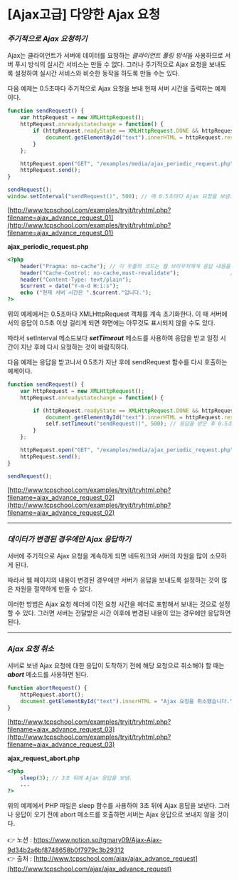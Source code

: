 # [Ajax고급] 다양한 Ajax 요청

### *주기적으로 Ajax 요청하기*

Ajax는 클라이언트가 서버에 데이터를 요청하는 *클라이언트 풀링 방식*을 사용하므로 서버 푸시 방식의 실시간 서비스는 만들 수 없다. 
그러나 주기적으로 Ajax 요청을 보내도록 설정하여 실시간 서비스와 비슷한 동작을 하도록 만들 수는 있다.

다음 예제는 0.5초마다 주기적으로 Ajax 요청을 보내 현재 서버 시간을 출력하는 예제이다.

```jsx
function sendRequest() {
    var httpRequest = new XMLHttpRequest();
    httpRequest.onreadystatechange = function() {
        if (httpRequest.readyState == XMLHttpRequest.DONE && httpRequest.status == 200 ) {
            document.getElementById("text").innerHTML = httpRequest.responseText;
        }
    };

    httpRequest.open("GET", "/examples/media/ajax_periodic_request.php");
    httpRequest.send();
}

sendRequest();
window.setInterval("sendRequest()", 500); // 매 0.5초마다 Ajax 요청을 보냄.
```

[http://www.tcpschool.com/examples/tryit/tryhtml.php?filename=ajax_advance_request_01](http://www.tcpschool.com/examples/tryit/tryhtml.php?filename=ajax_advance_request_01)

**ajax_periodic_request.php**

```php
<?php
    header("Pragma: no-cache"); // 이 두줄의 코드는 웹 브라우저에게 응답 내용을 캐시로 남기지 말라는
    header("Cache-Control: no-cache,must-revalidate");                // 의미를 전달하는 응답 헤더임.
    header("Content-Type: text/plain");
    $current = date("Y-m-d H:i:s");
    echo ("현재 서버 시간은 ".$current."입니다.");
?>
```

위의 예제에서는 0.5초마다 XMLHttpRequest 객체를 계속 초기화한다. 
이 때 서버에서의 응답이 0.5초 이상 걸리게 되면 화면에는 아무것도 표시되지 않을 수도 있다. 

따라서 setInterval 메소드보다 ***setTimeout*** 메소드를 사용하여 응답을 받고 일정 시간이 지난 후에 
다시 요청하는 것이 바람직하다.

다음 예제는 응답을 받고나서 0.5초가 지난 후에 sendRequest 함수를 다시 호출하는 예제이다.

```jsx
function sendRequest() {
    var httpRequest = new XMLHttpRequest();
    httpRequest.onreadystatechange = function() {

        if (httpRequest.readyState == XMLHttpRequest.DONE && httpRequest.status == 200 ) {
            document.getElementById("text").innerHTML = httpRequest.responseText;
            self.setTimeout("sendRequest()", 500); // 응답을 받은 후 0.5초 뒤에 다시 Ajax 요청을 보냄.
        }
    };

    httpRequest.open("GET", "/examples/media/ajax_periodic_request.php");
    httpRequest.send();
}

sendRequest();
```

[http://www.tcpschool.com/examples/tryit/tryhtml.php?filename=ajax_advance_request_02](http://www.tcpschool.com/examples/tryit/tryhtml.php?filename=ajax_advance_request_02)

---

### *데이터가 변경된 경우에만 Ajax 응답하기*

서버에 주기적으로 Ajax 요청을 계속하게 되면 네트워크와 서버의 자원을 많이 소모하게 된다. 

따라서 웹 페이지의 내용이 변경된 경우에만 서버가 응답을 보내도록 설정하는 것이 많은 자원을 
절약하게 만들 수 있다. 

이러한 방법은 Ajax 요청 헤더에 이전 요청 시간을 헤더로 포함해서 보내는 것으로 설정할 수 있다. 
그러면 서버는 전달받은 시간 이후에 변경된 내용이 있는 경우에만 응답하면 된다.

---

### *Ajax 요청 취소*

서버로 보낸 Ajax 요청에 대한 응답이 도착하기 전에 해당 요청으르 취소해야 할 때는 ***abort*** 메소드를 사용하면 된다.

```jsx
function abortRequest() {
	httpRequest.abort();
	document.getElementById("text").innerHTML = "Ajax 요청을 취소했습니다.";
}
```

[http://www.tcpschool.com/examples/tryit/tryhtml.php?filename=ajax_advance_request_03](http://www.tcpschool.com/examples/tryit/tryhtml.php?filename=ajax_advance_request_03)

**ajax_request_abort.php**

```php
<?php
    sleep(3); // 3초 뒤에 Ajax 응답을 보냄.
    ...
?>
```

위의 예제에서 PHP 파일은 sleep 함수를 사용하여 3초 뒤에 Ajax 응답을 보낸다. 
그러나 응답이 오기 전에 abort 메소드를 호출하면 서버는 Ajax 응답으르 보내지 않을 것이다.
<br><br>
👉 노션 : https://www.notion.so/tgmary09/Ajax-Ajax-9d34b2a6bf8748658b0f7979c3b29312
<br>
👉 출처 : [http://www.tcpschool.com/ajax/ajax_advance_request](http://www.tcpschool.com/ajax/ajax_advance_request)
